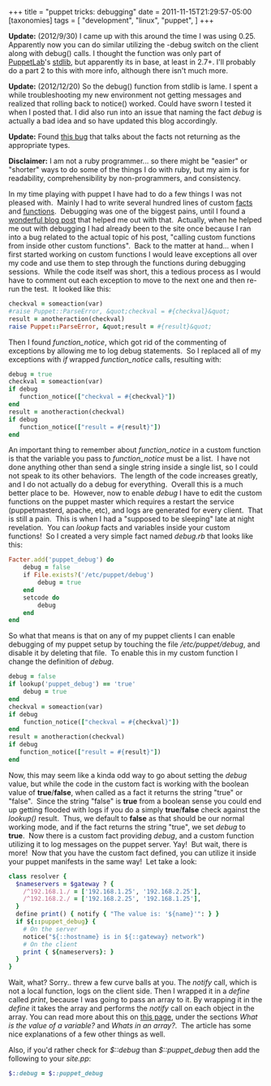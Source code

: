 +++
title = "puppet tricks: debugging"
date = 2011-11-15T21:29:57-05:00
[taxonomies]
tags = [
  "development",
  "linux",
  "puppet",
]
+++

**Update:** (2012/9/30) I came up with this around the time I was using 0.25.  Apparently now you can do similar utilizing the -debug switch on the client along with debug() calls. I thought the function was only part of [PuppetLab](http://puppetlabs.com/ "PuppetLabs")'s [stdlib](http://forge.puppetlabs.com/puppetlabs/stdlib "Puppet Forge page for stdlib"), but apparently its in base, at least in 2.7+. I'll probably do a part 2 to this with more info, although there isn't much more.

**Update:** (2012/12/20) So the debug() function from stdlib is lame. I spent a while troubleshooting my new environment not getting messages and realized that rolling back to notice() worked. Could have sworn I tested it when I posted that. I did also run into an issue that naming the fact _debug_ is actually a bad idea and so have updated this blog accordingly.

**Update:** Found [this bug](http://projects.puppetlabs.com/issues/3704 "Puppet Bug 3708: Facter doesn't return booleans (converts them to strings instead)") that talks about the facts not returning as the appropriate types.

**Disclaimer:** I am not a ruby programmer... so there might be "easier" or "shorter" ways to do some of the things I do with ruby, but my aim is for readability, comprehensibility by non-programmers, and consistency.

In my time playing with puppet I have had to do a few things I was not pleased with.  Mainly I had to write several hundred lines of custom [facts](http://projects.puppetlabs.com/projects/1/wiki/Adding_Facts "Adding facts to facter") and [functions](http://docs.puppetlabs.com/guides/custom_functions.html "Custom functions in puppet").  Debugging was one of the biggest pains, until I found a [wonderful blog post](http://holyhandgrenade.org/blog/2011/03/calling-custom-functions-from-other-custom-functions-in-puppet/ "Calling custom functions from other custom functions in puppet") that helped me out with that.  Actually, when he helped me out with debugging I had already been to the site once because I ran into a bug related to the actual topic of his post, "calling custom functions from inside other custom functions".  Back to the matter at hand... when I first started working on custom functions I would leave exceptions all over my code and use them to step through the functions during debugging sessions.  While the code itself was short, this a tedious process as I would have to comment out each exception to move to the next one and then re-run the test.  It looked like this:

```ruby
checkval = someaction(var)
#raise Puppet::ParseError, &quot;checkval = #{checkval}&quot;
result = anotheraction(checkval)
raise Puppet::ParseError, &quot;result = #{result}&quot;
```

Then I found _function_notice_, which got rid of the commenting of exceptions by allowing me to log debug statements.  So I replaced all of my exceptions with _if_ wrapped _function_notice_ calls, resulting with:

```ruby
debug = true
checkval = someaction(var)
if debug
   function_notice(["checkval = #{checkval}"])
end
result = anotheraction(checkval)
if debug
   function_notice(["result = #{result}"])
end
```

An important thing to remember about _function_notice_ in a custom function is that the variable you pass to _function_notice_ must be a list.  I have not done anything other than send a single string inside a single list, so I could not speak to its other behaviors.  The length of the code increases greatly, and I do not actually do a debug for everything.  Overall this is a much better place to be.  However, now to enable _debug_ I have to edit the custom functions on the puppet master which requires a restart the service (puppetmasterd, apache, etc), and logs are generated for every client.  That is still a pain.  This is when I had a "supposed to be sleeping" late at night revelation.  You can _lookup_ facts and variables inside your custom functions!  So I created a very simple fact named _debug.rb_ that looks like this:

```ruby
Facter.add('puppet_debug') do
    debug = false
    if File.exists?('/etc/puppet/debug')
        debug = true
    end
    setcode do
        debug
    end
end
```

So what that means is that on any of my puppet clients I can enable debugging of my puppet setup by touching the file _/etc/puppet/debug_, and disable it by deleting that file.  To enable this in my custom function I change the definition of _debug_.

```ruby
debug = false
if lookup('puppet_debug') == 'true'
    debug = true
end
checkval = someaction(var)
if debug
    function_notice(["checkval = #{checkval}"])
end
result = anotheraction(checkval)
if debug
   function_notice(["result = #{result}"])
end
```

Now, this may seem like a kinda odd way to go about setting the _debug_ value, but while the code in the custom fact is working with the boolean value of **true**/**false**, when called as a fact it returns the string "true" or "false".  Since the string "false" is **true** from a boolean sense you could end up getting flooded with logs if you do a simply **true**/**false** check against the _lookup()_ result.  Thus, we default to **false** as that should be our normal working mode, and if the fact returns the string "true", we set _debug_ to **true**.  Now there is a custom fact providing _debug_, and a custom function utilizing it to log messages on the puppet server. Yay!  But wait, there is more!  Now that you have the custom fact defined, you can utilize it inside your puppet manifests in the same way!  Let take a look:

```ruby
class resolver {
  $nameservers = $gateway ? {
    /^192.168.1./ = ['192.168.1.25', '192.168.2.25'],
    /^192.168.2./ = ['192.168.2.25', '192.168.1.25'],
  }
  define print() { notify { "The value is: '${name}'": } }
  if ${::puppet_debug} {
    # On the server
    notice("${::hostname} is in ${::gateway} network")
    # On the client
    print { ${nameservers}: }
  }
}
```

Wait, what? Sorry.. threw a few curve balls at you. The _notify_ call, which is not a local function, logs on the client side. Then I wrapped it in a _define_ called _print_, because I was going to pass an array to it. By wrapping it in the _define_ it takes the array and performs the _notify_ call on each object in the array. You can read more about this on [this page](http://www.devco.net/archives/2009/08/19/tips_and_tricks_for_puppet_debugging.php "Tips and Tricks for Puppet debugging"), under the sections _What is the value of a variable?_ and _Whats in an array?_.  The article has some nice explanations of a few other things as well.

Also, if you'd rather check for _\$::debug_ than _\$::puppet_debug_ then add the following to your _site.pp_:

```ruby
$::debug = $::puppet_debug
```
